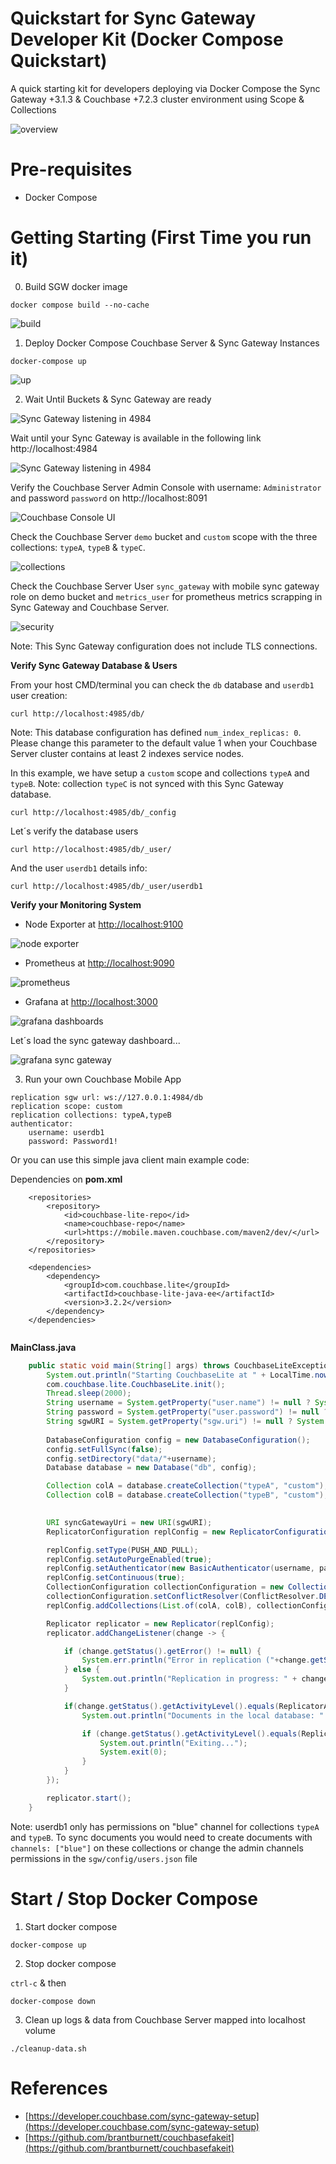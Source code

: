 # Quickstart for Sync Gateway Developer Kit (Docker Compose Quickstart)
 A quick starting kit for developers deploying via Docker Compose the Sync Gateway +3.1.3 & Couchbase +7.2.3 cluster environment using Scope &amp; Collections

![overview](docs/assets/00_overview.png)

# Pre-requisites

* Docker Compose 

# Getting Starting (First Time you run it)

0. Build SGW docker image

```
docker compose build --no-cache
```

![build](/docs/assets/00_build.png)

1. Deploy Docker Compose Couchbase Server & Sync Gateway Instances

```
docker-compose up
```

![up](/docs/assets/01_composeUp.png)


2. Wait Until Buckets & Sync Gateway are ready 


![Sync Gateway listening in 4984](/docs/assets/02_containers_ready.png)


Wait until your Sync Gateway is available in the following link http://localhost:4984 


![Sync Gateway listening in 4984](docs/assets/02_sgw_ready.png)


Verify the Couchbase Server Admin Console with username: `Administrator` and password `password` on http://localhost:8091

![Couchbase Console UI](/docs/assets/02_server.png)


Check the Couchbase Server `demo` bucket and `custom` scope with the three collections: `typeA`, `typeB` & `typeC`.

![collections](/docs/assets/02_collections.png)

Check the Couchbase Server User `sync_gateway` with mobile sync gateway role on demo bucket and `metrics_user` for prometheus metrics scrapping in Sync Gateway and Couchbase Server. 


![security](/docs/assets/02_security.png)


Note: This Sync Gateway configuration does not include TLS connections. 


**Verify Sync Gateway Database & Users**

From your host CMD/terminal you can check the `db` database and `userdb1` user creation: 

```
curl http://localhost:4985/db/
```

Note: This database configuration has defined `num_index_replicas: 0`. Please change this parameter to the default value 1 when your Couchbase Server cluster contains at least 2 indexes service nodes. 

In this example, we have setup a `custom` scope and collections `typeA` and `typeB`. Note: collection `typeC` is not synced with this Sync Gateway database. 

```
curl http://localhost:4985/db/_config
```

Let´s verify the database users 

```
curl http://localhost:4985/db/_user/
```

And the user `userdb1` details info:

```
curl http://localhost:4985/db/_user/userdb1
```

**Verify your Monitoring System**


* Node Exporter at [http://localhost:9100](http://localhost:9100)

![node exporter](/docs/assets/03_node-exporter.png)

* Prometheus at [http://localhost:9090](http://localhost:9090)

![prometheus](/docs/assets/03_prometheus.png)

* Grafana at [http://localhost:3000](http://localhost:3000)

![grafana dashboards](/docs/assets/03_grafana-dashboards.png)

Let´s load the sync gateway dashboard...

![grafana sync gateway](/docs/assets/03_grafana-sgw.png)


3. Run your own Couchbase Mobile App

```
replication sgw url: ws://127.0.0.1:4984/db
replication scope: custom
replication collections: typeA,typeB
authenticator: 
	username: userdb1
    password: Password1! 
```

Or you can use this simple java client main example code:

Dependencies on **pom.xml**
```
    <repositories>
        <repository>
            <id>couchbase-lite-repo</id>
            <name>couchbase-repo</name>
            <url>https://mobile.maven.couchbase.com/maven2/dev/</url>
        </repository>
    </repositories>
    
    <dependencies>
        <dependency>
            <groupId>com.couchbase.lite</groupId>
            <artifactId>couchbase-lite-java-ee</artifactId>
            <version>3.2.2</version>
        </dependency>
    </dependencies>
 
```

**MainClass.java**

```java
    public static void main(String[] args) throws CouchbaseLiteException, URISyntaxException, InterruptedException, IOException {
        System.out.println("Starting CouchbaseLite at " + LocalTime.now());
        com.couchbase.lite.CouchbaseLite.init();
        Thread.sleep(2000);
        String username = System.getProperty("user.name") != null ? System.getProperty("user.name") : "userdb1";
        String password = System.getProperty("user.password") != null ? System.getProperty("user.password") : "Password1!";
        String sgwURI = System.getProperty("sgw.uri") != null ? System.getProperty("sgw.uri") : "ws://localhost:4984/db";
        
        DatabaseConfiguration config = new DatabaseConfiguration();
        config.setFullSync(false);
        config.setDirectory("data/"+username);
        Database database = new Database("db", config);

        Collection colA = database.createCollection("typeA", "custom");
        Collection colB = database.createCollection("typeB", "custom");
        

        URI syncGatewayUri = new URI(sgwURI);
        ReplicatorConfiguration replConfig = new ReplicatorConfiguration(new URLEndpoint(syncGatewayUri));  // working with custom scope and collections

        replConfig.setType(PUSH_AND_PULL);
        replConfig.setAutoPurgeEnabled(true);
        replConfig.setAuthenticator(new BasicAuthenticator(username, password.toCharArray()));
        replConfig.setContinuous(true);
        CollectionConfiguration collectionConfiguration = new CollectionConfiguration();
        collectionConfiguration.setConflictResolver(ConflictResolver.DEFAULT);
        replConfig.addCollections(List.of(colA, colB), collectionConfiguration);

        Replicator replicator = new Replicator(replConfig);
        replicator.addChangeListener(change -> {

            if (change.getStatus().getError() != null) {
                System.err.println("Error in replication ("+change.getStatus().getActivityLevel()+"): " + change.getStatus().getError().getMessage());
            } else {
                System.out.println("Replication in progress: " + change.getStatus().getActivityLevel());
            }

            if(change.getStatus().getActivityLevel().equals(ReplicatorActivityLevel.IDLE) || change.getStatus().getActivityLevel().equals(ReplicatorActivityLevel.STOPPED)){
                System.out.println("Documents in the local database: " + colA.getCount());

                if (change.getStatus().getActivityLevel().equals(ReplicatorActivityLevel.STOPPED)) {
                    System.out.println("Exiting..."); 
                    System.exit(0);
                }
            }
        });

        replicator.start();
    }
```

Note: userdb1 only has permissions on "blue" channel for collections `typeA` and `typeB`. To sync documents you would need to create documents with `channels: ["blue"]` on these collections or change the admin channels permissions in the `sgw/config/users.json` file 


# Start / Stop Docker Compose


1. Start docker compose

```
docker-compose up
```

2. Stop docker compose

`ctrl-c` & then 

```
docker-compose down
```

3. Clean up logs & data from Couchbase Server mapped into localhost volume

```
./cleanup-data.sh
```


# References

* [https://developer.couchbase.com/sync-gateway-setup](https://developer.couchbase.com/sync-gateway-setup)
* [https://github.com/brantburnett/couchbasefakeit](https://github.com/brantburnett/couchbasefakeit)

